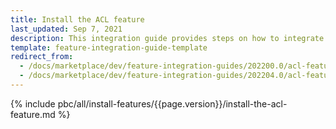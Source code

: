 ```yaml
---
title: Install the ACL feature
last_updated: Sep 7, 2021
description: This integration guide provides steps on how to integrate the ACL feature into a Spryker project.
template: feature-integration-guide-template
redirect_from:
  - /docs/marketplace/dev/feature-integration-guides/202200.0/acl-feature-integration.html
  - /docs/marketplace/dev/feature-integration-guides/202204.0/acl-feature-integration.html  
---
```


{% include pbc/all/install-features/{{page.version}}/install-the-acl-feature.md %} <!-- To edit, see /_includes/pbc/all/install-features/202204.0/install-the-acl-feature.md -->
